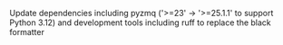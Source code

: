 Update dependencies including pyzmq ('&gt;=23' &rarr; '&gt;=25.1.1' to support Python 3.12) and development tools including ruff to replace the black formatter
